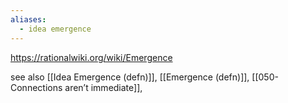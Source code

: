 ```yaml
---
aliases:
  - idea emergence
---
```

https://rationalwiki.org/wiki/Emergence

see also [[Idea Emergence (defn)]], 
[[Emergence (defn)]],
[[050- Connections aren’t immediate]],
